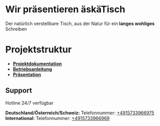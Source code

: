# Wir präsentieren äskäTisch

Der natürlich verstellbare Tisch, aus der Natur für ein **langes wohliges** Schreiben


# Projektstruktur

- **[Projektdokumentation]()**
- **[Betriebsanleitung](https://github.com/theRandString/Aeskaetisch/tree/main/Betriebsanleitung)**
- **[Präsentation]()**

## Support

Hotline 24/7 verfügbar

**Deutschland/Österreich/Schweiz:**
 Telefonnummer: [+4915733966975]()
**International:**
Telefonnummer: [+4915733966969]()